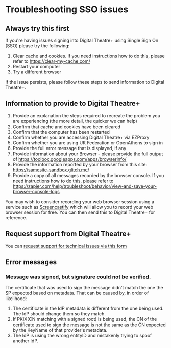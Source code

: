 # Troubleshooting SSO issues
## Always try this first

If you're having issues signing into Digital Theatre+ using Single Sign On (SSO) please try the following:

1. Clear cache and cookies.  If you need instructions how to do this, please refer to https://clear-my-cache.com/
2. Restart your computer
3. Try a different browser

If the issue persists, please follow these steps to send information to Digital Theatre+.

## Information to provide to Digital Theatre+

1. Provide an explanation the steps required to recreate the problem you are experiencing (the more detail, the quicker we can help)
2. Confirm that cache and cookies have been cleared
3. Confirm that the computer has been restarted
4. Confirm whether you are accessing Digital Theatre+ via EZProxy
5. Confirm whether you are using UK Federation or OpenAthens to sign in
6. Provide the full error message that is displayed, if any
7. Provide information about your Browser - please provide the full output of https://toolbox.googleapps.com/apps/browserinfo/
8. Provide the information reported by your browser from this site: https://samesite-sandbox.glitch.me/
9. Provide a copy of all messages recorded by the browser console.  If you need instructions how to do this, please refer to https://zapier.com/help/troubleshoot/behavior/view-and-save-your-browser-console-logs

You may wish to consider recording your web browser session using a service such as [Screencastify](https://www.screencastify.com/) which will allow you to record your web browser session for free.  You can then send this to Digital Theatre+ for reference.

## Request support from Digital Theatre+

You can [request support for technical issues via this form](https://forms.gle/UtLHsRoDCrKdBTiG8)

## Error messages

### Message was signed, but signature could not be verified.

The certificate that was used to sign the message didn't match the one the SP expected based on metadata. That can be caused by, in order of likelihood:

1. The certificate in the IdP metadata is different from the one being used. The IdP should change them so they match.
1. If PKIX(CN matching with a signed root) is being used, the CN of the certificate used to sign the message is not the same as the CN expected by the KeyName of that provider's metadata.
1. The IdP is using the wrong entityID and mistakenly trying to spoof another IdP.
